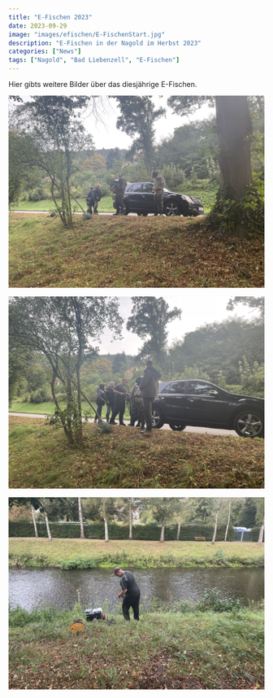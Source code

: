 ```yaml
---
title: "E-Fischen 2023"
date: 2023-09-29
image: "images/efischen/E-FischenStart.jpg"
description: "E-Fischen in der Nagold im Herbst 2023"
categories: ["News"]
tags: ["Nagold", "Bad Liebenzell", "E-Fischen"]
---
```




Hier gibts weitere Bilder über das diesjährige E-Fischen.

![E-Fischen](/images/efischen/E-Fischen1.JPG)




![E-Fischen](/images/efischen/E-Fischen2.JPG)



![E-Fischen](/images/efischen/E-Fischen3.JPG)






